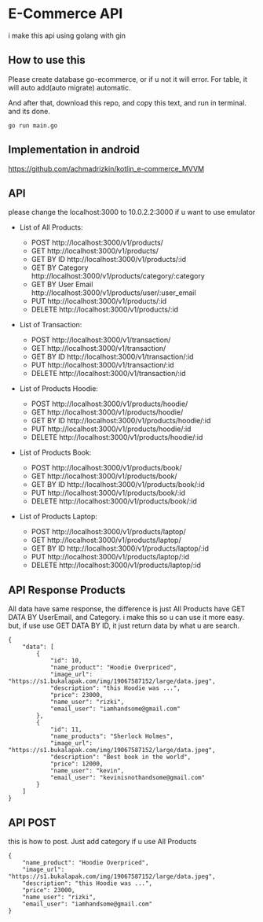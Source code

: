 ﻿# E-Commerce API
i make this api using golang with gin

## How to use this
Please create database go-ecommerce, or if u not it will error. For table, it will auto add(auto migrate) automatic.

And after that, download this repo, and copy this text, and run in terminal. and its done.

    go run main.go

## Implementation in android 
https://github.com/achmadrizkin/kotlin_e-commerce_MVVM

## API 

please change the localhost:3000 to 10.0.2.2:3000 if u want to use emulator

* List of All Products:
    * POST http://localhost:3000/v1/products/
    * GET http://localhost:3000/v1/products/
    * GET BY ID http://localhost:3000/v1/products/:id
    * GET BY Category http://localhost:3000/v1/products/category/:category
    * GET BY User Email http://localhost:3000/v1/products/user/:user_email
    * PUT http://localhost:3000/v1/products/:id
    * DELETE http://localhost:3000/v1/products/:id

* List of Transaction:
    * POST http://localhost:3000/v1/transaction/
    * GET http://localhost:3000/v1/transaction/
    * GET BY ID http://localhost:3000/v1/transaction/:id
    * PUT http://localhost:3000/v1/transaction/:id
    * DELETE http://localhost:3000/v1/transaction/:id

* List of Products Hoodie:
    * POST http://localhost:3000/v1/products/hoodie/
    * GET http://localhost:3000/v1/products/hoodie/
    * GET BY ID http://localhost:3000/v1/products/hoodie/:id
    * PUT http://localhost:3000/v1/products/hoodie/:id
    * DELETE http://localhost:3000/v1/products/hoodie/:id

* List of Products Book:
    * POST http://localhost:3000/v1/products/book/
    * GET http://localhost:3000/v1/products/book/
    * GET BY ID http://localhost:3000/v1/products/book/:id
    * PUT http://localhost:3000/v1/products/book/:id
    * DELETE http://localhost:3000/v1/products/book/:id

* List of Products Laptop:
    * POST http://localhost:3000/v1/products/laptop/
    * GET http://localhost:3000/v1/products/laptop/
    * GET BY ID http://localhost:3000/v1/products/laptop/:id
    * PUT http://localhost:3000/v1/products/laptop/:id
    * DELETE http://localhost:3000/v1/products/laptop/:id

## API Response Products
All data have same response, the difference is just All Products have GET DATA BY UserEmail, and Category. i make this so u can use it more easy. but, if use use GET DATA BY ID, it just return data by what u are search.

    {
        "data": [
            {
                "id": 10,
                "name_product": "Hoodie Overpriced",
                "image_url": "https://s1.bukalapak.com/img/19067587152/large/data.jpeg",
                "description": "this Hoodie was ...",
                "price": 23000,
                "name_user": "rizki",
                "email_user": "iamhandsome@gmail.com"
            },
            {
                "id": 11,
                "name_products": "Sherlock Holmes",
                "image_url": "https://s1.bukalapak.com/img/19067587152/large/data.jpeg",
                "description": "Best book in the world",
                "price": 12000,
                "name_user": "kevin",
                "email_user": "kevinisnothandsome@gmail.com"
            }
        ]
    }   
    
## API POST
this is how to post. Just add category if u use All Products

    {
        "name_product": "Hoodie Overpriced",
        "image_url": "https://s1.bukalapak.com/img/19067587152/large/data.jpeg",
        "description": "this Hoodie was ...",
        "price": 23000,
        "name_user": "rizki",
        "email_user": "iamhandsome@gmail.com"
    }
